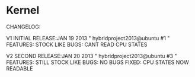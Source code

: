 Kernel
======

CHANGELOG:

V1 INITIAL RELEASE:JAN 19 2013
" hybridproject2013@ubuntu #1 "
FEATURES:
STOCK LIKE
BUGS:
CANT READ CPU STATES

V2 SECOND RELEASE:JAN 20 2013
" hybridproject2013@ubuntu #3 "
FEATURES:
STILL STOCK LIKE
BUGS:
NO BUGS
FIXED:
CPU STATES NOW READABLE
